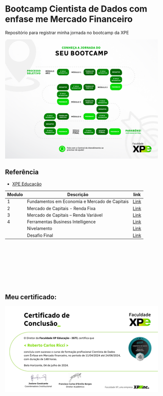 
# Bootcamp Cientista de Dados com enfase me Mercado Financeiro

Repositório para registrar minha jornada no bootcamp da XPE



![Jornada](https://github.com/robertoricci/XPE-Bootcamp-Cientista-de-Dados-com--nfase-em-Mercado-Financeiro/blob/68bdbaa48a618acf8cc62d3d7fbcf6fe1d089c23/Jornada%20do%20Bootcamp.png?raw=true) 


## Referência

 - [XPE Educação](https://www.xpeducacao.com.br/)


|Modulo |Descrição|link|
|-----|--------|--------|
|1|Fundamentos em Economia e Mercado de Capitais| [Link](https://github.com/robertoricci/XPE-Bootcamp-Cientista-de-Dados-com--nfase-em-Mercado-Financeiro/tree/8782dffb10e16c379d33cdb15223cf91948ed3b6/M%C3%B3dulo%201%20-%20Fundamentos%20em%20Economia%20e%20Mercado%20de%20Capitais)
|2| Mercado de Capitais - Renda Fixa| [Link](https://github.com/robertoricci/XPE-Bootcamp-Cientista-de-Dados-com--nfase-em-Mercado-Financeiro/tree/8782dffb10e16c379d33cdb15223cf91948ed3b6/M%C3%B3dulo%202%20-%20Mercado%20de%20Capitais%20-%20Renda%20Fixa)
|3|Mercado de Capitais – Renda Variável| [Link](https://github.com/robertoricci/XPE-Bootcamp-Cientista-de-Dados-com--nfase-em-Mercado-Financeiro/tree/8782dffb10e16c379d33cdb15223cf91948ed3b6/M%C3%B3dulo%203%20-%20Mercado%20de%20Capitais%20%E2%80%93%20Renda%20Vari%C3%A1vel) 
|4|Ferramentas Business Intelligence| [Link](https://github.com/robertoricci/XPE-Bootcamp-Cientista-de-Dados-com--nfase-em-Mercado-Financeiro/tree/8782dffb10e16c379d33cdb15223cf91948ed3b6/M%C3%B3dulo%204%20-%20Ferramentas%20Business%20Intelligence) 
| |Nivelamento| [Link](https://github.com/robertoricci/XPE-Bootcamp-Cientista-de-Dados-com--nfase-em-Mercado-Financeiro/tree/8782dffb10e16c379d33cdb15223cf91948ed3b6/M%C3%B3dulo%20de%20nivelamento) 
| |Desafio Final| [Link](https://github.com/robertoricci/XPE-Bootcamp-Profissional-Azure-Cloud-Computing/tree/main/M%C3%B3dulo%20Desafio) 

<br></br>
<br></br>
<br></br>
<br></br>

## Meu certificado:
![Meu certificado](https://github.com/robertoricci/XPE-Bootcamp-Cientista-de-Dados-com--nfase-em-Mercado-Financeiro/blob/eb13934367f6d2ae64f298089d318104168a925f/1727806217963-e19610cf-6e47-4d0c-bc13-8c554147ea86_1.png?raw=true)





